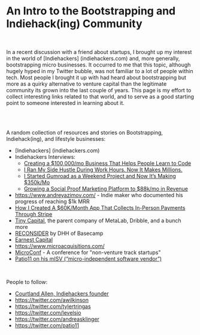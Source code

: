 <!-- markdownlint-disable MD033 -->
# An Intro to the Bootstrapping and Indiehack(ing) Community

<br/>

In a recent discussion with a friend about startups, I brought up my interest in the world of [Indiehackers] (indiehackers.com) and, more generally, bootstrapping micro businesses. It occurred to me that this topic, although hugely hyped in my Twitter bubble, was not familiar to a lot of people within tech. Most people I brought it up with had heard about bootstrapping but more as a quirky alternative to venture capital than the legitimate community its grown into the last couple of years. This page is my effort to collect interesting links related to that world, and to serve as a good starting point to someone interested in learning about it.

<br/>
<br/>

A random collection of resources and stories on Bootstrapping, Indiehack(ing), and lifestyle businesses:

- [Indiehackers] (indiehackers.com)
- Indiehackers Interviews:
  - [Creating a $100,000/mo Business That Helps People Learn to Code](https://www.indiehackers.com/interview/creating-a-100-000-mo-business-that-helps-people-learn-to-code-c5e87bdbf9)
  - [I Ran My Side Hustle During Work Hours. Now It Makes Millions.](https://www.indiehackers.com/interview/i-ran-my-side-hustle-during-work-hours-now-it-makes-millions-35469ddaa5)
  - [I Started Gumroad as a Weekend Project and Now It’s Making $350k/Mo](https://www.indiehackers.com/interview/i-started-gumroad-as-a-weekend-project-and-now-it-s-making-350k-mo-4fc6cbc0e8)
  - [Growing a Social Proof Marketing Platform to $88k/mo in Revenue](https://www.indiehackers.com/interview/growing-a-social-proof-marketing-platform-to-88k-mo-in-revenue-05b996966c)
- <https://www.andreyazimov.com/> - Indie maker who documented his progress of reaching $1k MRR
- [How I Created A $60K/Month App That Collects In-Person Payments Through Stripe](https://www.starterstory.com/stripe-in-person-payments)
- [Tiny Capital](https://www.tinycapital.com/), the parent company of MetaLab, Dribble, and a bunch more
- [RECONSIDER](https://m.signalvnoise.com/reconsider/) by DHH of Basecamp
- [Earnest Capital](https://earnestcapital.com/)
- <https://www.microacquisitions.com/>
- [MicroConf](https://microconf.com/) - A conference for "non-venture track startups"
- [Patio11 on his mISV (“micro-independent software vendor”)](https://www.kalzumeus.com/start-here-if-youre-new/)

<br/>

People to follow:

- [Courtland Allen, Indiehackers founder](https://twitter.com/csallen)
- <https://twitter.com/awilkinson>
- <https://twitter.com/tylertringas>
- <https://twitter.com/levelsio>
- <https://twitter.com/andreasklinger>
- <https://twitter.com/patio11>

